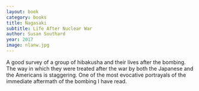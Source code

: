 ```yaml
---
layout: book
category: books
title: Nagasaki
subtitle: Life After Nuclear War
author: Susan Southard
year: 2017
image: nlanw.jpg
---
```

A good survey of a group of hibakusha and their lives after the bombing.  The way in which they were treated after the war by both the Japanese and the Americans is staggering.  One of the most evocative portrayals of the immediate aftermath of the bombing I have read.
